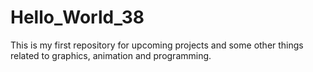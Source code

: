 # Hello_World_38
This is my first repository for upcoming projects and some other things related to graphics, animation and programming.
